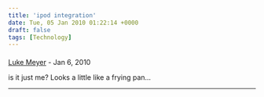 ```yaml
---
title: 'ipod integration'
date: Tue, 05 Jan 2010 01:22:14 +0000
draft: false
tags: [Technology]
---
```



#### 
[Luke Meyer]( "sosiouxme@gmail.com") - <time datetime="2010-01-09 17:09:09">Jan 6, 2010</time>

is it just me? Looks a little like a frying pan...
<hr />
